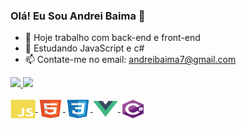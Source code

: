 ### Olá! Eu Sou Andrei Baima 👋

- 🔭 Hoje trabalho com back-end e front-end
- 🌱 Estudando JavaScript e c#
- 📫 Contate-me no email: andreibaima7@gmail.com

<div>
  <a href="https://github.com/andreibaima">
    <img height="170em" src="https://github-readme-stats.vercel.app/api?username=andreibaima&show_icons=true&theme=dracula&include_all_commits=true&count_private=true"/>
  <img height="170em" src="https://github-readme-stats.vercel.app/api/top-langs/?username=andreibaima&layout=compact&langs_count=7&theme=dracula"/>
</div>
  
 <div style="display: inline_block"><br>
  <img align="center" alt="andrei-Js" height="30" width="40" src="https://raw.githubusercontent.com/devicons/devicon/master/icons/javascript/javascript-plain.svg">
  <!-- <img align="center" alt="andrei-Ts" height="30" width="40" src="https://raw.githubusercontent.com/devicons/devicon/master/icons/typescript/typescript-plain.svg">
  <img align="center" alt="andrei-React" height="30" width="40" src="https://raw.githubusercontent.com/devicons/devicon/master/icons/react/react-original.svg"> -->
  <img align="center" alt="andrei-HTML" height="30" width="40" src="https://raw.githubusercontent.com/devicons/devicon/master/icons/html5/html5-original.svg">
  <img align="center" alt="andrei-CSS" height="30" width="40" src="https://raw.githubusercontent.com/devicons/devicon/master/icons/css3/css3-original.svg">
  <img align="center" alt="andrei-vue" height="30" width="40" src="https://github.com/devicons/devicon/blob/master/icons/vuejs/vuejs-original.svg">
  <!-- <img align="center" alt="Rafa-Python" height="30" width="40" src="https://raw.githubusercontent.com/devicons/devicon/master/icons/python/python-original.svg"> -->
  <img align="center" alt="Rafa-Csharp" height="30" width="40" src="https://raw.githubusercontent.com/devicons/devicon/master/icons/csharp/csharp-original.svg"
</div>
  
  ##
